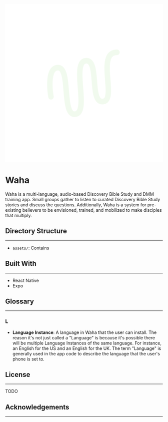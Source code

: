 ![Waha Logo](/assets/icons/adaptive_icon_foreground.png)

# Waha
Waha is a multi-language, audio-based Discovery Bible Study and DMM training app. Small groups gather to listen to curated Discovery Bible Study stories and discuss the questions. Additionally, Waha is a system for pre-existing believers to be envisioned, trained, and mobilized to make disciples that multiply.

## Directory Structure
---
- `assets/`: Contains 

## Built With
---
- React Native
- Expo

## Glossary
---
### L
- **Language Instance**: A language in Waha that the user can install. The reason it's not just called a "Language" is because it's possible there will be multiple Language Instances of the same language. For instance, an English for the US and an English for the UK. The term "Language" is generally used in the app code to describe the language that the user's phone is set to.

## License
---
TODO

## Acknowledgements
---